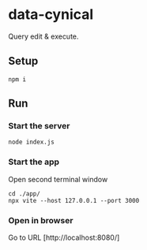 # data-cynical
Query edit &amp; execute.

## Setup
```
npm i
```

## Run
### Start the server
```
node index.js
```
### Start the app
Open second terminal window
```
cd ./app/
npx vite --host 127.0.0.1 --port 3000
```
### Open in browser
Go to URL [http://localhost:8080/]